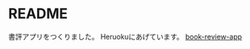 # README

書評アプリをつくりました。
Heruokuにあげています。
[book-review-app](https://book-review-app-seoh.herokuapp.com/)
